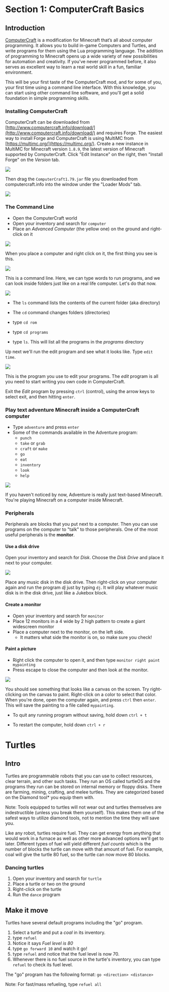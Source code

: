 # Section 1: ComputerCraft Basics

## Introduction

[ComputerCraft](http://www.computercraft.info/) is a modification for Minecraft that’s all about computer programming. It allows you to build in-game Computers and Turtles, and write programs for them using the Lua programming language. The addition of programming to Minecraft opens up a wide variety of new possibilities for automation and creativity. If you’ve never programmed before, it also serves as excellent way to learn a real world skill in a fun, familiar environment.

This will be your first taste of the ComputerCraft mod, and for some of you, your first time using a command line interface. With this knowledge, you can start using other command line software, and you'll get a solid foundation in simple programming skills.

### Installing ComputerCraft

ComputerCraft can be downloaded from [http://www.computercraft.info/download/](http://www.computercraft.info/download/) and requires Forge. The easiest way to install Forge and ComputerCraft is using MultiMC from [https://multimc.org/](https://multimc.org/). Create a new instance in MultiMC for Minecraft version `1.8.9`, the latest version of Minecraft supported by ComputerCraft. Click "Edit Instance" on the right, then "Install Forge" on the _Version_ tab.

![](images/section_1/install-version.png)

Then drag the `ComputerCraft1.79.jar` file you downloaded from computercraft.info into the window under the "Loader Mods" tab.

![](images/section_1/install-loader-mods.png)

### The Command Line

* Open the ComputerCraft world
* Open your inventory and search for `computer`
* Place an _Advanced Computer_ (the yellow one) on the ground and right-click on it

![](images/section_1/advanced-computer.png)

When you place a computer and right click on it, the first thing you see is this.

![](images/section_1/ccb1.png)

This is a command line. Here, we can type words to run programs, and we can look inside folders just like on a real life computer. Let's do that now.

![](images/section_1/ccb2.png)

* The `ls` command lists the contents of the current folder (aka directory)
* The `cd` command changes folders (directories)

* type `cd rom`
* type `cd programs`
* type `ls`. This will list all the programs in the _programs_ directory

Up next we'll run the edit program and see what it looks like.
Type `edit time`.

![](images/section_1/ccb3.png)

This is the program you use to edit your programs. The _edit_ program is all you need to start writing you own code in ComputerCraft.

Exit the _Edit_ program by pressing `ctrl` (control), using the arrow keys to select exit, and then hitting `enter`.

### Play text adventure Minecraft inside a ComputerCraft computer

* Type `adventure` and press `enter`
* Some of the commands available in the Adventure program:
  * `punch`
  * `take` or `grab`
  * `craft` or `make`
  * `go`
  * `eat`
  * `inventory`
  * `look`
  * `help`

![](images/section_1/adventure.png)

If you haven't noticed by now, Adventure is really just text-based Minecraft. You're playing Minecraft on a computer inside Minecraft.

### Peripherals

Peripherals are blocks that you put next to a computer. Then you can use programs on the computer to "talk" to those peripherals. One of the most useful peripherals is the **monitor**.

#### Use a disk drive

Open your inventory and search for _Disk_. Choose the _Disk Drive_ and place it next to your computer.

![](images/section_1/disk-drive.png)

Place any music disk in the disk drive. Then right-click on your computer again and run the program _dj_ just by typing `dj`. It will play whatever music disk is in the disk drive, just like a Jukebox block.

#### Create a monitor

* Open your inventory and search for `monitor`
* Place 12 monitors in a 4 wide by 2 high pattern to create a giant widescreen monitor
* Place a computer next to the monitor, on the left side.
  * It matters what side the monitor is on, so make sure you check!

#### Paint a picture

* Right click the computer to open it, and then type `monitor right paint mypainting`
* Press escape to close the computer and then look at the monitor.

![](images/section_1/paint.png)

You should see something that looks like a canvas on the screen. Try right-clicking on the canvas to paint. Right-click on a color to select that color. When you're done, open the computer again, and press `ctrl` then `enter`. This will save the painting to a file called `mypainting`.

* To quit any running program without saving, hold down `ctrl + t`

* To restart the computer, hold down `ctrl + r`

# Turtles

## Intro

Turtles are programmable robots that you can use to collect resources, clear terrain, and other such tasks. They run an OS called turtleOS and the programs they run can be stored on internal memory or floppy disks.  There are farming, mining, crafting, and melee turtles. They are categorized based on the Diamond tool* you equip them with.

Note: Tools equipped to turtles will not wear out and turtles themselves are indestructible (unless you break them yourself).  This makes them one of the safest ways to utilize diamond tools, not to mention the time they will save you.

Like any robot, turtles require fuel.  They can get energy from anything that would work in a furnace as well as other more advanced options we'll get to later.  Different types of fuel will yield different _fuel counts_ which is the number of blocks the turtle can move with that amount of fuel.  For example, coal will give the turtle 80 fuel, so the turtle can now move 80 blocks.

### Dancing turtles

1. Open your inventory and search for `turtle`
1. Place a turtle or two on the ground
1. Right-click on the turtle
1. Run the `dance` program

## Make it move

Turtles have several default programs including the "go" program.

1. Select a turtle and put a _coal_ in its inventory.
2. type `refuel`
  1. Notice it says _Fuel level is 80_
3. type `go forward 10` and watch it go!
  1. type `refuel` and notice that the fuel level is now 70.
  2. Whenever there is no fuel source in the turtle's inventory, you can type `refuel` to check its fuel level.

The "go" program has the following format:
`go <direction> <distance>`

Note: For fast/mass refueling, type `refuel all`
